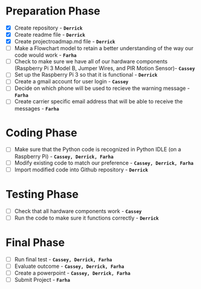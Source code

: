 
# Preparation Phase
- [x] Create repository - **`Derrick`**
- [x] Create readme file - **`Derrick`**
- [x] Create projectroadmap.md file - **`Derrick`**
- [ ] Make a Flowchart model to retain a better understanding of the way our code would work - **`Farha`**
- [ ] Check to make sure we have all of our hardware components (Raspberry Pi 3 Model B, Jumper Wires, and PIR Motion Sensor)- **`Cassey`**
- [ ] Set up the Raspberry Pi 3 so that it is functional - **`Derrick`**
- [ ] Create a gmail account for user login - **`Cassey`**
- [ ] Decide on which phone will be used to recieve the warning message - **`Farha`**
- [ ] Create carrier specific email address that will be able to receive the messages - **`Farha`**

# Coding Phase   
- [ ] Make sure that the Python code is recognized in Python IDLE (on a Raspberry Pi) - **`Cassey, Derrick, Farha`**
- [ ] Modify existing code to match our preference - **`Cassey, Derrick, Farha`**
- [ ] Import modified code into Github repository - **`Derrick`**

# Testing Phase
- [ ] Check that all hardware components work - **`Cassey`**
- [ ] Run the code to make sure it functions correctly - **`Derrick`**

# Final Phase
- [ ] Run final test - **`Cassey, Derrick, Farha`**
- [ ] Evaluate outcome - **`Cassey, Derrick, Farha`**
- [ ] Create a powerpoint - **`Cassey, Derrick, Farha`**
- [ ] Submit Project - **`Farha`**
